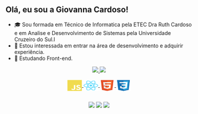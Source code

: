 ## Olá, eu sou a Giovanna Cardoso!

- 🎓 Sou formada em Técnico de Informatica pela ETEC Dra Ruth Cardoso e em Analise e Desenvolvimento de Sistemas pela Universidade Cruzeiro do Sul.I
- 👀 Estou interessada em entrar na área de desenvolvimento e adquirir experiência.
- 🌱 Estudando Front-end.

<div align="center">
  <a href="https://github.com/giovanna-cardoso">
  <img height="150em" src="https://github-readme-stats.vercel.app/api?username=giovanna-cardoso&show_icons=true&theme=synthwave&include_all_commits=true&count_private=true"/>
  <img height="150em" src="https://github-readme-stats.vercel.app/api/top-langs/?username=giovanna-cardoso&layout=compact&langs_count=7&theme=synthwave"/>
</div>

<div align="center">
<br>
  <img align="center" alt="Gi-Js" height="30" width="40" src="https://raw.githubusercontent.com/devicons/devicon/master/icons/javascript/javascript-plain.svg">
  <img align="center" alt="Gi-React" height="30" width="40" src="https://raw.githubusercontent.com/devicons/devicon/master/icons/react/react-original.svg">
  <img align="center" alt="Gi-HTML" height="30" width="40" src="https://raw.githubusercontent.com/devicons/devicon/master/icons/html5/html5-original.svg">
  <img align="center" alt="Gi-CSS" height="30" width="40" src="https://raw.githubusercontent.com/devicons/devicon/master/icons/css3/css3-original.svg">

</div>

##

<div align="center">

  <a href="https://instagram.com/darkliax" target="_blank"><img src="https://img.shields.io/badge/-Instagram-%23E4405F?style=for-the-badge&logo=instagram&logoColor=white" target="_blank"></a>
  <a href = "mailto:giovanna.e.cardoso@gmail.com"><img src="https://img.shields.io/badge/-Gmail-%23333?style=for-the-badge&logo=gmail&logoColor=white" target="_blank"></a>
  <a href="https://www.linkedin.com/in/giovanna-cardoso-9487b5139/" target="_blank"><img src="https://img.shields.io/badge/-LinkedIn-%230077B5?style=for-the-badge&logo=linkedin&logoColor=white" target="_blank"></a>

</div>
